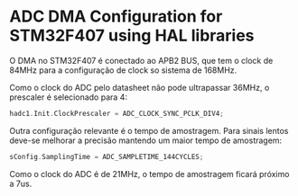 # ADC DMA Configuration for STM32F407 using HAL libraries

O DMA no STM32F407 é conectado ao APB2 BUS, que tem o clock de 84MHz para a configuração de clock so sistema de 168MHz.

Como o clock do ADC pelo datasheet não pode ultrapassar 36MHz, o prescaler é selecionado para 4:

```c
hadc1.Init.ClockPrescaler = ADC_CLOCK_SYNC_PCLK_DIV4;
```

Outra configuração relevante é o tempo de amostragem. Para sinais lentos deve-se melhorar a precisão mantendo um maior tempo de amostragem: 
```c
sConfig.SamplingTime = ADC_SAMPLETIME_144CYCLES;
```  
Como o clock do ADC é de 21MHz, o tempo de amostragem ficará próximo a 7us. 
